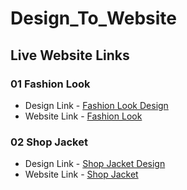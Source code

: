 # Design_To_Website


## Live Website Links

### 01 Fashion Look
- Design Link -  [Fashion Look Design](https://dribbble.com/shots/16636382-Fashion-Look-Website-concept#)
- Website Link - [Fashion Look](https://fashion-look-zeta.vercel.app/)

### 02 Shop Jacket
- Design Link -  [Shop Jacket Design](https://dribbble.com/shots/15546822-shop-jacket/attachments/7328534?mode=media)
- Website Link - [Shop Jacket](https://shop-jacket-zeta.vercel.app/)
